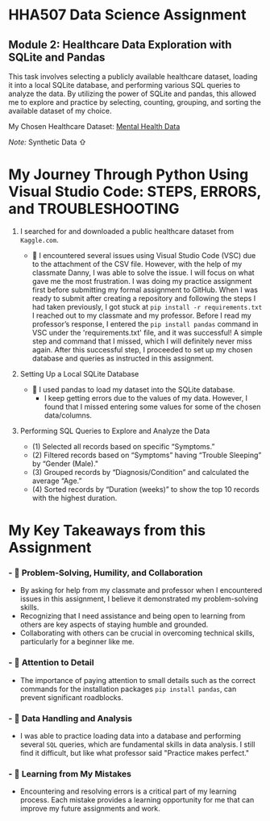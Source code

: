 # HHA507 Data Science Assignment
## Module 2: Healthcare Data Exploration with SQLite and Pandas

This task involves selecting a publicly available healthcare dataset, loading it into a local SQLite database, and performing various SQL queries to analyze the data. By utilizing the power of SQLite and pandas, this allowed me to explore and practice by selecting, counting, grouping, and sorting the available dataset of my choice.

My Chosen Healthcare Dataset: [Mental Health Data](https://www.kaggle.com/datasets/anweshaghosh123/mental-health-synthetic-data)

*Note:* Synthetic Data ⇧

# My Journey Through Python Using Visual Studio Code: STEPS, ERRORS, and TROUBLESHOOTING

1. I searched for and downloaded a public healthcare dataset from `Kaggle.com`.
    - 📌 I encountered several issues using Visual Studio Code (VSC) due to the attachment of the CSV file. However, with the help of my classmate Danny, I was able to solve the issue. I will focus on what gave me the most frustration. I was doing my practice assignment first before submitting my formal assignment to GitHub. When I was ready to submit after creating a repository and following the steps I had taken previously, I got stuck at `pip install -r requirements.txt` I reached out to my classmate and my professor. Before I read my professor’s response, I entered the `pip install pandas` command in VSC under the 'requirements.txt' file, and it was successful! A simple step and command that I missed, which I will definitely never miss again. After this successful step, I proceeded to set up my chosen database and queries as instructed in this assignment.

2. Setting Up a Local SQLite Database
    - 📌 I used pandas to load my dataset into the SQLite database.
        - I keep getting errors due to the values of my data. However, I found that I missed entering some values for some of the chosen data/columns.

3. Performing SQL Queries to Explore and Analyze the Data
    - (1) Selected all records based on specific “Symptoms.”
    - (2) Filtered records based on “Symptoms” having “Trouble Sleeping” by “Gender (Male)."
    - (3) Grouped records by “Diagnosis/Condition” and calculated the average “Age.”
    - (4) Sorted records by “Duration (weeks)” to show the top 10 records with the highest duration.

# My Key Takeaways from this Assignment

### - 📌 Problem-Solving, Humility, and Collaboration
- By asking for help from my classmate and professor when I encountered issues in this assignment, I believe it demonstrated my problem-solving skills.
- Recognizing that I need assistance and being open to learning from others are key aspects of staying humble and grounded.
- Collaborating with others can be crucial in overcoming technical skills, particularly for a beginner like me.

### - 📌 Attention to Detail
- The importance of paying attention to small details such as the correct commands for the installation packages `pip install pandas`, can prevent significant roadblocks.

### - 📌 Data Handling and Analysis
- I was able to practice loading data into a database and performing several `SQL` queries, which are fundamental skills in data analysis. I still find it difficult, but like what professor said "Practice makes perfect."

### - 📌 Learning from My Mistakes
- Encountering and resolving errors is a critical part of my learning process. Each mistake provides a learning opportunity for me that can improve my future assignments and work.
